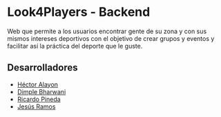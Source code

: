 # Look4Players - Backend

Web que permite a los usuarios encontrar gente de su zona y con sus mismos intereses deportivos con el objetivo
de crear grupos y eventos y facilitar así la práctica del deporte que le guste.

## Desarrolladores

 - [Héctor Alayon](https://github.com/HAlayon)
 - [Dimple Bharwani](https://github.com/dimplebharwani)
 - [Ricardo Pineda](https://github.com/ririchi2/)
 - [Jesús Ramos](https://github.com/JeramDev)

